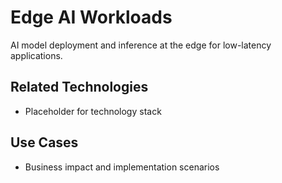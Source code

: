 # Edge AI Workloads

AI model deployment and inference at the edge for low-latency applications.

## Related Technologies
- Placeholder for technology stack

## Use Cases
- Business impact and implementation scenarios
